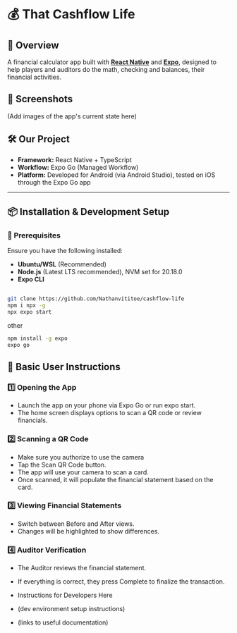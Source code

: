 # 💰 That Cashflow Life

## 🚀 Overview
A financial calculator app built with [**React Native**](https://reactnative.dev/) and [**Expo**](https://expo.dev/), designed to help players and auditors do the math, checking and balances, their financial activities.

## 📸 Screenshots  
(Add images of the app's current state here)  

## 🛠 Our Project
- **Framework:** React Native + TypeScript  
- **Workflow:** Expo Go (Managed Workflow)  
- **Platform:** Developed for Android (via Android Studio), tested on iOS through the Expo Go app  

---

## 📦 Installation & Development Setup

### 🔧 Prerequisites
Ensure you have the following installed:
- **Ubuntu/WSL** (Recommended)
- **Node.js** (Latest LTS recommended), NVM set for 20.18.0
- **Expo CLI**

```sh
 
git clone https://github.com/Nathanvititoe/cashflow-life
npm i npx -g
npx expo start
```
other
```sh
npm install -g expo
expo go
```
## 📖 Basic User Instructions
### 1️⃣ Opening the App
* Launch the app on your phone via Expo Go or run expo start.
* The home screen displays options to scan a QR code or review financials.

### 2️⃣ Scanning a QR Code
* Make sure you authorize to use the camera
* Tap the Scan QR Code button.
* The app will use your camera to scan a card.
* Once scanned, it will populate the financial statement based on the card.
### 3️⃣ Viewing Financial Statements
* Switch between Before and After views.
* Changes will be highlighted to show differences.
### 4️⃣ Auditor Verification
* The Auditor reviews the financial statement.
* If everything is correct, they press Complete to finalize the transaction.

* Instructions for Developers Here
* (dev environment setup instructions)
* (links to useful documentation)
